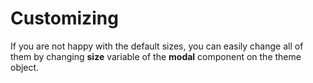 # Customizing

If you are not happy with the default sizes, you can easily change all of them by changing **size** variable of the **modal** component on the theme object.